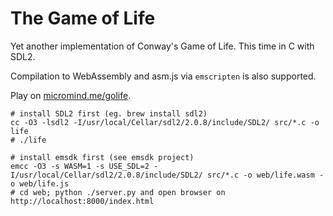 # The Game of Life

Yet another implementation of Conway's Game of Life. This time in C with SDL2.

Compilation to WebAssembly and asm.js via `emscripten` is also supported. 

Play on <a target="_blank" href="http://micromind.me/golife">micromind.me/golife</a>.

```
# install SDL2 first (eg. brew install sdl2)
cc -O3 -lsdl2 -I/usr/local/Cellar/sdl2/2.0.8/include/SDL2/ src/*.c -o life
# ./life

# install emsdk first (see emsdk project)
emcc -O3 -s WASM=1 -s USE_SDL=2 -I/usr/local/Cellar/sdl2/2.0.8/include/SDL2/ src/*.c -o web/life.wasm -o web/life.js
# cd web; python ./server.py and open browser on http://localhost:8000/index.html
```

